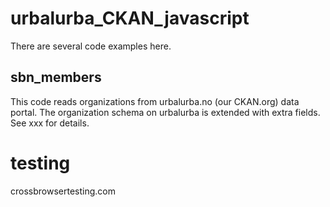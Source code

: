 # urbalurba_CKAN_javascript

There are several code examples here.

## sbn_members

This code reads organizations from urbalurba.no (our CKAN.org) data portal.
The organization schema on urbalurba is extended with extra fields. See xxx for details.



# testing
crossbrowsertesting.com